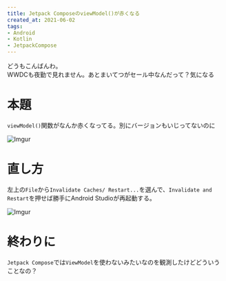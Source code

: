 ```yaml
---
title: Jetpack ComposeのviewModel()が赤くなる
created_at: 2021-06-02
tags:
- Android
- Kotlin
- JetpackCompose
---
```

どうもこんばんわ。  
WWDCも夜勤で見れません。あとまいてつがセール中なんだって？気になる

# 本題

`viewModel()`関数がなんか赤くなってる。別にバージョンもいじってないのに

![Imgur](https://i.imgur.com/Nt8YeKE.png)

# 直し方

左上の`File`から`Invalidate Caches/ Restart...`を選んで、`Invalidate and Restart`を押せば勝手にAndroid Studioが再起動する。

![Imgur](https://i.imgur.com/alXmBnd.png)

# 終わりに
`Jetpack Compose`では`ViewModel`を使わないみたいなのを観測したけどどういうことなの？  